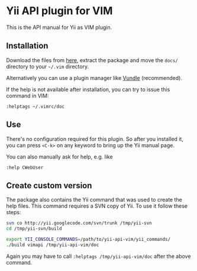 # Yii API plugin for VIM

This is the API manual for Yii as VIM plugin.

## Installation

Download the files from [here](https://github.com/mikehaertl/yii-api-vim/tags),
extract the package and move the `docs/` directory to your `~/.vim` directory.

Alternatively you can use a plugin manager like [Vundle](https://github.com/gmarik/vundle) (recommended).

If the help is not available after installation, you can try to issue this command in VIM:

```vim
:helptags ~/.vimrc/doc
```

## Use

There's no configuration required for this plugin. So after you installed it,
you can press `<C-k>` on any keyword to bring up the Yii manual page.

You can also manually ask for help, e.g. like

```vim
:help CWebUser
```

## Create custom version

The package also contains the Yii command that was used to create the help files.
This command requires a SVN copy of Yii. To use it follow these steps:

```sh
svn co http://yii.googlecode.com/svn/trunk /tmp/yii-svn
cd /tmp/yii-svn/build

export YII_CONSOLE_COMMANDS=/path/to/yii-api-vim/yii_commands/
./build vimapi /tmp/yii-api-vim/doc
```

Again you may have to call `:helptags /tmp/yii-api-vim/doc` after the above command.
